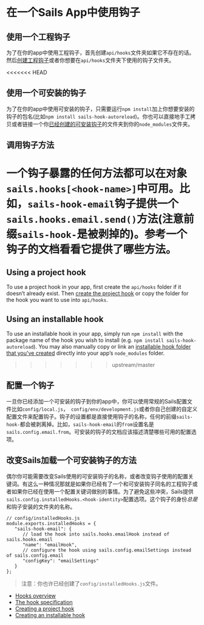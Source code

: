# 在一个Sails App中使用钩子
## 使用一个工程钩子
为了在你的app中使用工程钩子，首先创建`api/hooks`文件夹如果它不存在的话。然后[创建工程钩子](http://sailsjs.org/documentation/concepts/extending-sails/Hooks/projecthooks.html)或者你想要在`api/hooks`文件夹下使用的钩子文件夹。

<<<<<<< HEAD
## 使用一个可安装的钩子
为了在你的app中使用可安装的钩子，只需要运行`npm install`加上你想要安装的钩子的包名(比如`npm install sails-hook-autoreload`)。你也可以直接地手工拷贝或者链接一个你[已经创建的可安装钩子](http://sailsjs.org/documentation/concepts/extending-sails/Hooks/installablehooks.html)的文件夹到你的`node_modules`文件夹。

## 调用钩子方法
一个钩子暴露的任何方法都可以在对象`sails.hooks[<hook-name>]`中可用。比如，`sails-hook-email`钩子提供一个`sails.hooks.email.send()`方法(注意前缀`sails-hook-`是被剥掉的)。参考一个钩子的文档看看它提供了哪些方法。
=======
## Using a project hook
To use a project hook in your app, first create the `api/hooks` folder if it doesn&rsquo;t already exist.  Then [create the project hook](http://sailsjs.com/documentation/concepts/extending-sails/Hooks/projecthooks.html) or copy the folder for the hook you want to use into `api/hooks`.

## Using an installable hook
To use an installable hook in your app, simply run `npm install` with the package name of the hook you wish to install (e.g. `npm install sails-hook-autoreload`).  You may also manually copy or link an [installable hook folder that you've created](http://sailsjs.com/documentation/concepts/extending-sails/Hooks/installablehooks.html) directly into your app&rsquo;s `node_modules` folder.
>>>>>>> upstream/master

## 配置一个钩子
一旦你已经添加一个可安装的钩子到你的app中，你可以使用常规的Sails配置文件比如`config/local.js`，` config/env/development.js`或者你自己创建的自定义配置文件来配置钩子。钩子的设置都是直接使用钩子的名称，任何的前缀`sails-hook-`都会被剥离掉。比如，`sails-hook-email`的`from`设置名是`sails.config.email.from`。可安装的钩子的文档应该描述清楚哪些可用的配置选项。

## 改变Sails加载一个可安装钩子的方法
偶尔你可能需要改变Sails使用的可安装钩子的名称，或者改变钩子使用的配置关键词。有这么一种情况那就是如果你已经有了一个和可安装钩子同名的工程钩子或者如果你已经在使用一个配置关键词做别的事情。为了避免这些冲突，Sails提供`sails.config.installedHooks.<hook-identity>`配置选项。这个钩子的身份*总是*和钩子安装的文件夹的名称。

```
// config/installedHooks.js
module.exports.installedHooks = {
   "sails-hook-email": {
      // load the hook into sails.hooks.emailHook instead of sails.hooks.email
      "name": "emailHook",
      // configure the hook using sails.config.emailSettings instead of sails.config.email
      "configKey": "emailSettings"
   }
};
```

> 注意：你也许已经创建了`config/installedHooks.js`文件。

* [Hooks overview](http://sailsjs.com/documentation/concepts/extending-sails/Hooks)
* [The hook specification](http://sailsjs.com/documentation/concepts/extending-sails/Hooks/hookspec)
* [Creating a project hook](http://sailsjs.com/documentation/concepts/extending-sails/Hooks/projecthooks.html)
* [Creating an installable hook](http://sailsjs.com/documentation/concepts/extending-sails/Hooks/installablehooks.html)



<docmeta name="displayName" value="Using Hooks">
<docmeta name="stabilityIndex" value="3">

